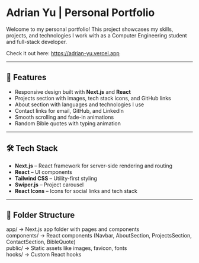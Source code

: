 # Adrian Yu | Personal Portfolio

Welcome to my personal portfolio! This project showcases my skills, projects, and technologies I work with as a Computer Engineering student and full-stack developer.

Check it out here: https://adrian-yu.vercel.app

---

## 🚀 Features

- Responsive design built with **Next.js** and **React**
- Projects section with images, tech stack icons, and GitHub links
- About section with languages and technologies I use
- Contact links for email, GitHub, and LinkedIn
- Smooth scrolling and fade-in animations
- Random Bible quotes with typing animation

---

## 🛠️ Tech Stack

- **Next.js** – React framework for server-side rendering and routing  
- **React** – UI components  
- **Tailwind CSS** – Utility-first styling  
- **Swiper.js** – Project carousel  
- **React Icons** – Icons for social links and tech stack  

---

## 📂 Folder Structure
app/            → Next.js app folder with pages and components  
components/     → React components (Navbar, AboutSection, ProjectsSection, ContactSection, BibleQuote)  
public/         → Static assets like images, favicon, fonts  
hooks/          → Custom React hooks  
